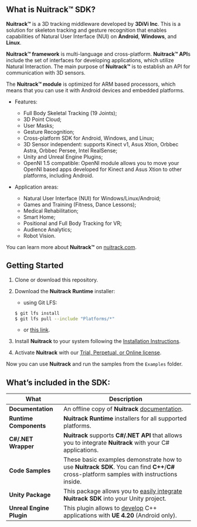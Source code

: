## What is Nuitrack™ SDK?

**Nuitrack™** is a 3D tracking middleware developed by **3DiVi Inc**. This is a solution for skeleton tracking and gesture recognition that enables capabilities of Natural User Interface (NUI) on **Android**, **Windows**, and **Linux**.

**Nuitrack™ framework** is multi-language and cross-platform. **Nuitrack™ API**s include the set of interfaces for developing applications, which utilize Natural Interaction. The main purpose of **Nuitrack™** is to establish an API for communication with 3D sensors.

The **Nuitrack™ module** is optimized for ARM based processors, which means that you can use it with Android devices and embedded platforms.

 - Features:
   - Full Body Skeletal Tracking (19 Joints);
   - 3D Point Cloud;
   - User Masks;
   - Gesture Recognition;
   - Cross-platform SDK for Android, Windows, and Linux;
   - 3D Sensor independent: supports Kinect v1, Asus Xtion, Orbbec Astra, Orbbec Persee, Intel RealSense;
   - Unity and Unreal Engine Plugins;
   - OpenNI 1.5 compatible: OpenNI module allows you to move your OpenNI based apps developed for Kinect and Asus Xtion to other platforms, including Android.

 - Application areas:
   - Natural User Interface (NUI) for Windows/Linux/Android;
   - Games and Training (Fitness, Dance Lessons);
   - Medical Rehabilitation;
   - Smart Home;
   - Positional and Full Body Tracking for VR;
   - Audience Analytics;
   - Robot Vision.

You can learn more about **Nuitrack™** on [nuitrack.com](https://nuitrack.com).

## Getting Started

1. Clone or download this repository.
2. Download the **Nuitrack Runtime** installer:

   - using Git LFS:

   ```bash
   $ git lfs install
   $ git lfs pull --include "Platforms/*"
   ```

   - or [this link](./Platforms).

3. Install **Nuitrack** to your system following the [Installation Instructions](https://download.3divi.com/Nuitrack/doc/Installation_page.html).

4. Activate **Nuitrack** with our [Trial, Perpetual, or Online license](https://nuitrack.com/#pricing).

Now you can use **Nuitrack** and run the samples from the `Examples` folder.

## What’s included in the SDK:
| What | Description |
| --------- | ----------- | 
| **Documentation** | An offline copy of **Nuitrack** [documentation](https://download.3divi.com/Nuitrack/doc).||
| **Runtime Components** | **Nuitrack Runtime** installers for all supported platforms. ||
| **C#/.NET Wrapper** | **Nuitrack** supports **C#/.NET API** that allows you to integrate **Nuitrack** with your C# applications. ||
| **Code Samples** | These basic examples demonstrate how to use **Nuitrack SDK**. You can find **C++**/**C#** cross-platform samples with instructions inside. |
| **Unity Package** | This package allows you to [easily integrate](https://download.3divi.com/Nuitrack/doc/UnityTutorials_page.html) **Nuitrack SDK** into your Unity project. |
| **Unreal Engine Plugin** | This plugin allows to [develop](http://download.3divi.com/Nuitrack/doc/UnrealEngine_page.html) C++ applications with **UE 4.20** (Android only). |
